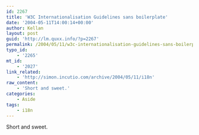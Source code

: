 ```yaml
---
id: 2267
title: 'W3C Internationalisation Guidelines sans boilerplate'
date: '2004-05-11T14:00:14+00:00'
author: Kellan
layout: post
guid: 'http://lm.quxx.info/?p=2267'
permalink: /2004/05/11/w3c-internationalisation-guidelines-sans-boilerplate/
typo_id:
    - '2265'
mt_id:
    - '2027'
link_related:
    - 'http://simon.incutio.com/archive/2004/05/11/i18n'
raw_content:
    - 'Short and sweet.'
categories:
    - Aside
tags:
    - i18n
---
```


Short and sweet.